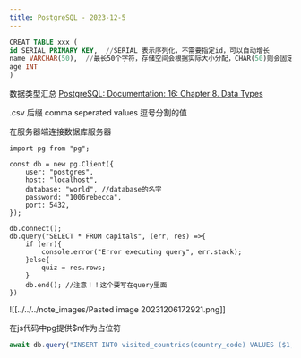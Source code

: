 ```yaml
---
title: PostgreSQL - 2023-12-5
---
```


```SQL
CREAT TABLE xxx (
id SERIAL PRIMARY KEY,  //SERIAL 表示序列化，不需要指定id，可以自动增长
name VARCHAR(50),  //最长50个字符，存储空间会根据实际大小分配，CHAR(50)则会固定分配50个字符的空间,TEXT可以根据实际情况匹配大小但不可以限制最大字符数
age INT
)
```

数据类型汇总
[PostgreSQL: Documentation: 16: Chapter 8. Data Types](https://www.postgresql.org/docs/current/datatype.html)

.csv 后缀  comma seperated values 逗号分割的值

在服务器端连接数据库服务器
```JS
import pg from "pg";

const db = new pg.Client({
	user: "postgres",
	host: "localhost",
	database: "world", //database的名字
	password: "1006rebecca",
	port: 5432,
});

db.connect();
db.query("SELECT * FROM capitals", (err, res) =>{
	if (err){
		console.error("Error executing query", err.stack);
	}else{
		quiz = res.rows;
	}
	db.end(); //注意！！这个要写在query里面
})
```

![[../../../note_images/Pasted image 20231206172921.png]]

在js代码中pg提供$n作为占位符
```js
await db.query("INSERT INTO visited_countries(country_code) VALUES ($1, $2, $3)" ,[value1, value2, value3]);
```